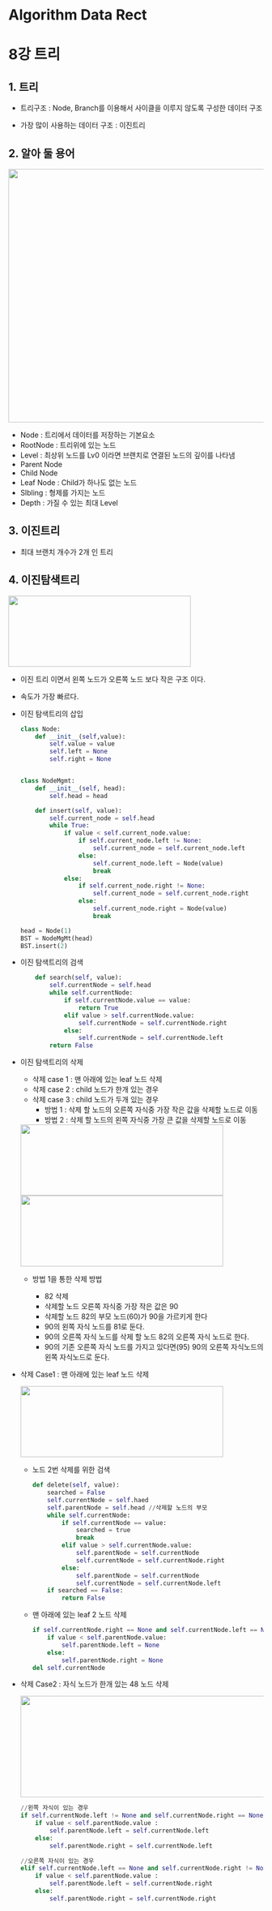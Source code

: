# Algorithm Data Rect
# 

8강 트리
===========

## 1. 트리

* 트리구조 : Node, Branch를 이용해서 사이클을 이루지 않도록 구성한 데이터 구조

* 가장 많이 사용하는 데이터 구조 : 이진트리

## 2. 알아 둘 용어

<img src = "https://gmlwjd9405.github.io/images/data-structure-tree/tree-terms.png" width = 860 height = 500>

* Node : 트리에서 데이터를 저장하는 기본요소
* RootNode : 트리위에 있는 노드
* Level : 최상위 노드를 Lv0 이라면 브랜치로 연결된 노드의 깊이를 나타냄
* Parent Node
* Child Node
* Leaf Node : Child가 하나도 없는 노드
* Slbling : 형제를 가지는 노드
* Depth : 가질 수 있는 최대 Level

## 3. 이진트리

* 최대 브랜치 개수가 2개 인 트리

## 4. 이진탐색트리

<img src = "https://github.com/HwangWoonChun/Algorithm_DataStruct/blob/master/image/tree2.png" width = 360 height = 140>

* 이진 트리 이면서 왼쪽 노드가 오른쪽 노드 보다 작은 구조 이다.

* 속도가 가장 빠르다.

* 이진 탐색트리의 삽입

    ```python
    class Node: 
        def __init__(self,value):
            self.value = value
            self.left = None
            self.right = None


    class NodeMgmt:
        def __init__(self, head):
            self.head = head

        def insert(self, value):
            self.current_node = self.head
            while True:
                if value < self.current_node.value:
                    if self.current_node.left != None:
                        self.current_node = self.current_node.left
                    else:
                        self.current_node.left = Node(value)
                        break
                else:
                    if self.current_node.right != None:
                        self.current_node = self.current_node.right
                    else:
                        self.current_node.right = Node(value)
                        break

    head = Node(1)
    BST = NodeMgMt(head)
    BST.insert(2)

    ```
* 이진 탐색트리의 검색

    ```python
        def search(self, value):
            self.currentNode = self.head
            while self.currentNode:
                if self.currentNode.value == value:
                    return True
                elif value > self.currentNode.value:
                    self.currentNode = self.currentNode.right
                else:
                    self.currentNode = self.currentNode.left
            return False
    ```
    
* 이진 탐색트리의 삭제
    * 삭제 case 1 : 맨 아래에 있는 leaf 노드 삭제
    * 삭제 case 2 : child 노드가 한개 있는 경우
    * 삭제 case 3 : child 노드가 두개 있는 경우
        * 방법 1 : 삭제 할 노드의 오른쪽 자식중 가장 작은 값을 삭제할 노드로 이동
        * 방법 2 : 삭제 할 노드의 왼쪽 자식중 가장 큰 값을 삭제할 노드로 이동
        
    <img src = "https://github.com/HwangWoonChun/Algorithm_DataStruct/blob/master/image/rect_08_03.png" width = 400 height = 140>
    <img src = "https://github.com/HwangWoonChun/Algorithm_DataStruct/blob/master/image/rect_08_04.png" width = 400 height = 140>
        
    * 방법 1을 통한 삭제 방법
    
        * 82 삭제
        * 삭제할 노드 오른쪽 자식중 가장 작은 값은 90
        * 삭제할 노드 82의 부모 노드(60)가 90을 가르키게 한다
        * 90의 왼쪽 자식 노드를 81로 둔다.
        * 90의 오른쪽 자식 노드를 삭제 할 노드 82의 오른쪽 자식 노드로 한다.
        * 90의 기존 오른쪽 자식 노드를 가지고 있다면(95) 90의 오른쪽 자식노드의 왼쪽 자식노드로 둔다.
        
* 삭제 Case1 : 맨 아래에 있는 leaf 노드 삭제

    <img src = "https://github.com/HwangWoonChun/Algorithm_DataStruct/blob/master/image/rect_08_05.png" width = 400 height = 140>
    
    * 노드 2번 삭제를 위한 검색
    
        ```python
        def delete(self, value):
            searched = False
            self.currentNode = self.haed
            self.parentNode = self.head //삭제할 노드의 부모
            while self.currentNode:
                if self.currentNode == value:
                    searched = true
                    break
                elif value > self.currentNode.value:
                    self.parentNode = self.currentNode
                    self.currentNode = self.currentNode.right
                else:
                    self.parentNode = self.currentNode
                    self.currentNode = self.currentNode.left
            if searched == False:
                return False
        ```
    
    * 맨 아래에 있는 leaf 2 노드 삭제
    
        ```python
        if self.currentNode.right == None and self.currentNode.left == None:
            if value < self.parentNode.value:
                self.parentNode.left = None
            else:
                self.parentNode.right = None
        del self.currentNode
        ```
        
* 삭제 Case2 : 자식 노드가 한개 있는 48 노드 삭제

    <img src = "https://github.com/HwangWoonChun/Algorithm_DataStruct/blob/master/image/rect_08_05.png" width = 500 height = 200>
    
    ```python
    //왼쪽 자식이 있는 경우
    if self.currentNode.left != None and self.currentNode.right == None:
        if value < self.parentNode.value :
            self.parentNode.left = self.currentNode.left
        else:
            self.parentNode.right = self.currentNode.left
            
    //오른쪽 자식이 있는 경우
    elif self.currentNode.left == None and self.currentNode.right != None:
        if value < self.parentNode.value :
            self.parentNode.left = self.currentNode.right
        else:
            self.parentNode.right = self.currentNode.right
    ```

